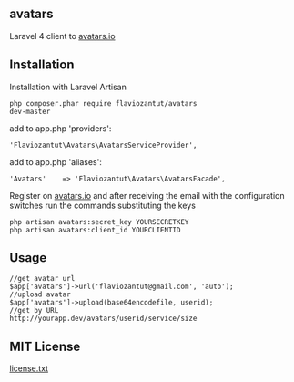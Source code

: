 ## avatars

Laravel 4 client to [avatars.io](http://avatars.io)


## Installation

Installation with Laravel Artisan

    php composer.phar require flaviozantut/avatars
    dev-master

add to app.php 'providers':

    'Flaviozantut\Avatars\AvatarsServiceProvider',

add to app.php 'aliases':

    'Avatars'    => 'Flaviozantut\Avatars\AvatarsFacade',

   Register on [avatars.io](http://avatars.io) and after receiving the email with the configuration switches run the commands substituting the keys


    php artisan avatars:secret_key YOURSECRETKEY
    php artisan avatars:client_id YOURCLIENTID


## Usage

    //get avatar url
    $app['avatars']->url('flaviozantut@gmail.com', 'auto');
    //upload avatar
    $app['avatars']->upload(base64encodefile, userid);
    //get by URL
    http://yourapp.dev/avatars/userid/service/size


## MIT License

  [license.txt](/flaviozantut/avatars/blob/master/license.txt)